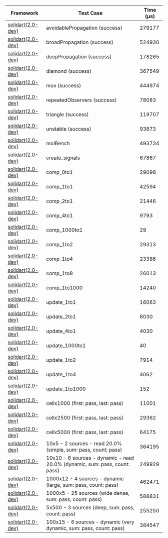 | Framework | Test Case | Time (μs) |
| --- | --- | --- |
| [solidart(2.0-dev)](https://github.com/nank1ro/solidart/tree/dev) | avoidablePropagation (success) | 279177 |
| [solidart(2.0-dev)](https://github.com/nank1ro/solidart/tree/dev) | broadPropagation (success) | 524930 |
| [solidart(2.0-dev)](https://github.com/nank1ro/solidart/tree/dev) | deepPropagation (success) | 178265 |
| [solidart(2.0-dev)](https://github.com/nank1ro/solidart/tree/dev) | diamond (success) | 367549 |
| [solidart(2.0-dev)](https://github.com/nank1ro/solidart/tree/dev) | mux (success) | 444974 |
| [solidart(2.0-dev)](https://github.com/nank1ro/solidart/tree/dev) | repeatedObservers (success) | 78083 |
| [solidart(2.0-dev)](https://github.com/nank1ro/solidart/tree/dev) | triangle (success) | 119707 |
| [solidart(2.0-dev)](https://github.com/nank1ro/solidart/tree/dev) | unstable (success) | 93873 |
| [solidart(2.0-dev)](https://github.com/nank1ro/solidart/tree/dev) | molBench | 493734 |
| [solidart(2.0-dev)](https://github.com/nank1ro/solidart/tree/dev) | create_signals | 67867 |
| [solidart(2.0-dev)](https://github.com/nank1ro/solidart/tree/dev) | comp_0to1 | 29098 |
| [solidart(2.0-dev)](https://github.com/nank1ro/solidart/tree/dev) | comp_1to1 | 42594 |
| [solidart(2.0-dev)](https://github.com/nank1ro/solidart/tree/dev) | comp_2to1 | 21446 |
| [solidart(2.0-dev)](https://github.com/nank1ro/solidart/tree/dev) | comp_4to1 | 9793 |
| [solidart(2.0-dev)](https://github.com/nank1ro/solidart/tree/dev) | comp_1000to1 | 29 |
| [solidart(2.0-dev)](https://github.com/nank1ro/solidart/tree/dev) | comp_1to2 | 29313 |
| [solidart(2.0-dev)](https://github.com/nank1ro/solidart/tree/dev) | comp_1to4 | 23386 |
| [solidart(2.0-dev)](https://github.com/nank1ro/solidart/tree/dev) | comp_1to8 | 26013 |
| [solidart(2.0-dev)](https://github.com/nank1ro/solidart/tree/dev) | comp_1to1000 | 14240 |
| [solidart(2.0-dev)](https://github.com/nank1ro/solidart/tree/dev) | update_1to1 | 16063 |
| [solidart(2.0-dev)](https://github.com/nank1ro/solidart/tree/dev) | update_2to1 | 8030 |
| [solidart(2.0-dev)](https://github.com/nank1ro/solidart/tree/dev) | update_4to1 | 4030 |
| [solidart(2.0-dev)](https://github.com/nank1ro/solidart/tree/dev) | update_1000to1 | 40 |
| [solidart(2.0-dev)](https://github.com/nank1ro/solidart/tree/dev) | update_1to2 | 7914 |
| [solidart(2.0-dev)](https://github.com/nank1ro/solidart/tree/dev) | update_1to4 | 4062 |
| [solidart(2.0-dev)](https://github.com/nank1ro/solidart/tree/dev) | update_1to1000 | 152 |
| [solidart(2.0-dev)](https://github.com/nank1ro/solidart/tree/dev) | cellx1000 (first: pass, last: pass) | 11001 |
| [solidart(2.0-dev)](https://github.com/nank1ro/solidart/tree/dev) | cellx2500 (first: pass, last: pass) | 29362 |
| [solidart(2.0-dev)](https://github.com/nank1ro/solidart/tree/dev) | cellx5000 (first: pass, last: pass) | 64175 |
| [solidart(2.0-dev)](https://github.com/nank1ro/solidart/tree/dev) | 10x5 - 2 sources - read 20.0% (simple, sum: pass, count: pass) | 364195 |
| [solidart(2.0-dev)](https://github.com/nank1ro/solidart/tree/dev) | 10x10 - 6 sources - dynamic - read 20.0% (dynamic, sum: pass, count: pass) | 249929 |
| [solidart(2.0-dev)](https://github.com/nank1ro/solidart/tree/dev) | 1000x12 - 4 sources - dynamic (large, sum: pass, count: pass) | 462471 |
| [solidart(2.0-dev)](https://github.com/nank1ro/solidart/tree/dev) | 1000x5 - 25 sources (wide dense, sum: pass, count: pass) | 588831 |
| [solidart(2.0-dev)](https://github.com/nank1ro/solidart/tree/dev) | 5x500 - 3 sources (deep, sum: pass, count: pass) | 255250 |
| [solidart(2.0-dev)](https://github.com/nank1ro/solidart/tree/dev) | 100x15 - 6 sources - dynamic (very dynamic, sum: pass, count: pass) | 384547 |
